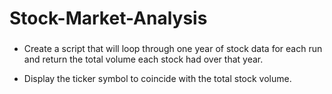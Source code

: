 # Stock-Market-Analysis

### 

* Create a script that will loop through one year of stock data for each run and return the total volume each stock had over that year.

* Display the ticker symbol to coincide with the total stock volume.

